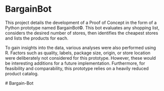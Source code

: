 # BargainBot

This project details the development of a Proof of Concept in the form of a Python prototype named BargainBot©. This bot evaluates any shopping list, considers the desired number of stores, then identifies the cheapest stores and lists the products for each.

To gain insights into the data, various analyses were also performed using R. Factors such as quality, labels, package size, origin, or store location were deliberately not considered for this prototype. However, these would be interesting additions for a future implementation. Furthermore, for feasibility and comparability, this prototype relies on a heavily reduced product catalog.

#   B a r g a i n - B o t  
 